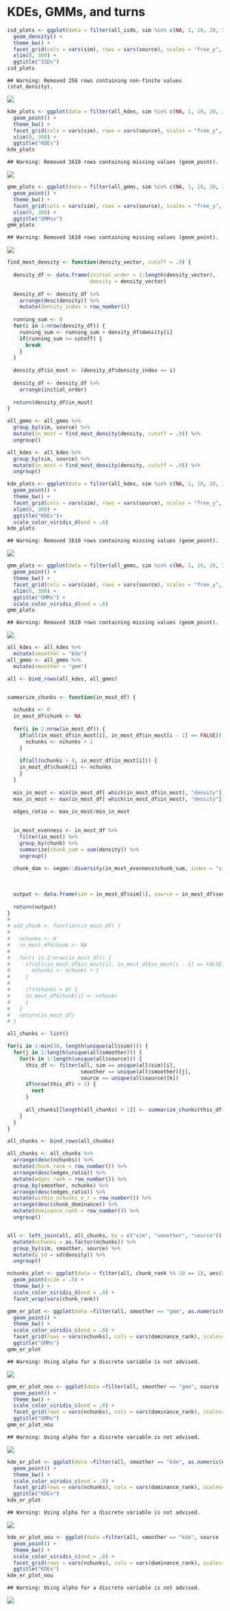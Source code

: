 KDEs, GMMs, and turns
================

``` r
isd_plots <- ggplot(data = filter(all_isds, sim %in% c(NA, 1, 10, 20, 30, 40, 50, 60, 70, 80, 90)), aes(x = wgt)) +
  geom_density() +
  theme_bw() +
  facet_grid(cols = vars(sim), rows = vars(source), scales = "free_y", drop = T) +
  xlim(0, 300) +
  ggtitle("ISDs")
isd_plots
```

    ## Warning: Removed 258 rows containing non-finite values (stat_density).

![](turns_etc_files/figure-markdown_github/isd%20plots-1.png)

``` r
kde_plots <- ggplot(data = filter(all_kdes, sim %in% c(NA, 1, 10, 20, 30, 40, 50, 60, 70, 80, 90)), aes(x = wgt, y = density)) +
  geom_point() +
  theme_bw() +
  facet_grid(cols = vars(sim), rows = vars(source), scales = "free_y", drop = T) +
  xlim(0, 300) +
  ggtitle("KDEs")
kde_plots
```

    ## Warning: Removed 1610 rows containing missing values (geom_point).

![](turns_etc_files/figure-markdown_github/kde%20plots-1.png)

``` r
gmm_plots <- ggplot(data = filter(all_gmms, sim %in% c(NA, 1, 10, 20, 30, 40, 50, 60, 70, 80, 90)), aes(x = wgt, y = density)) +
  geom_point() +
  theme_bw() +
  facet_grid(cols = vars(sim), rows = vars(source), scales = "free_y", drop = T) +
  xlim(0, 300) +
  ggtitle("GMMss")
gmm_plots
```

    ## Warning: Removed 1610 rows containing missing values (geom_point).

![](turns_etc_files/figure-markdown_github/gmm%20plots-1.png)

``` r
find_most_density <- function(density_vector, cutoff = .9) {
  
  density_df <- data.frame(initial_order = 1:length(density_vector),
                           density = density_vector)
  
  density_df <- density_df %>%
    arrange(desc(density)) %>%
    mutate(density_index = row_number())
  
  running_sum <- 0
  for(i in 1:nrow(density_df)) {
    running_sum <- running_sum + density_df$density[i]
    if(running_sum >= cutoff) {
      break
    }
  }
  
  density_df$in_most <- (density_df$density_index <= i)
  
  density_df <- density_df %>%
    arrange(initial_order)
  
  return(density_df$in_most)
}

all_gmms <- all_gmms %>%
  group_by(sim, source) %>%
  mutate(in_most = find_most_density(density, cutoff = .9)) %>%
  ungroup()

all_kdes <- all_kdes %>%
  group_by(sim, source) %>%
  mutate(in_most = find_most_density(density, cutoff = .9)) %>%
  ungroup()
```

``` r
kde_plots <- ggplot(data = filter(all_kdes, sim %in% c(NA, 1, 10, 20, 30, 40, 50, 60, 70, 80, 90)), aes(x = wgt, y = density, color = in_most)) +
  geom_point() +
  theme_bw() +
  facet_grid(cols = vars(sim), rows = vars(source), scales = "free_y", drop = T) +
  xlim(0, 300) +
  ggtitle("KDEs")+
  scale_color_viridis_d(end = .6)
kde_plots
```

    ## Warning: Removed 1610 rows containing missing values (geom_point).

![](turns_etc_files/figure-markdown_github/kde%20plots%202-1.png)

``` r
gmm_plots <- ggplot(data = filter(all_gmms, sim %in% c(NA, 1, 10, 20, 30, 40, 50, 60, 70, 80, 90)), aes(x = wgt, y = density, color = in_most)) +
  geom_point() +
  theme_bw() +
  facet_grid(cols = vars(sim), rows = vars(source), scales = "free_y", drop = T) +
  xlim(0, 300) +
  ggtitle("GMMs") +
  scale_color_viridis_d(end = .6)
gmm_plots
```

    ## Warning: Removed 1610 rows containing missing values (geom_point).

![](turns_etc_files/figure-markdown_github/gmm%20plots%202-1.png)

``` r
all_kdes <- all_kdes %>%
  mutate(smoother = "kde") 
all_gmms <- all_gmms %>% 
  mutate(smoother = "gmm")

all <- bind_rows(all_kdes, all_gmms)


summarize_chunks <- function(in_most_df) {
  
  nchunks <- 0
  in_most_df$chunk <- NA
  
  for(i in 2:nrow(in_most_df)) {
    if(all(in_most_df$in_most[i], in_most_df$in_most[i - 1] == FALSE)) {
      nchunks <- nchunks + 1
    }
    
    if(all(nchunks > 0, in_most_df$in_most[i])) {
    in_most_df$chunk[i] <- nchunks
    }
  }
  
  min_in_most <- min(in_most_df[ which(in_most_df$in_most), "density"])
  max_in_most <- max(in_most_df[ which(in_most_df$in_most), "density"])
  
  edges_ratio <- max_in_most/min_in_most
  

  in_most_evenness <- in_most_df %>%
    filter(in_most) %>%
    group_by(chunk) %>%
    summarize(chunk_sum = sum(density)) %>%
    ungroup()
  
  chunk_dom <- vegan::diversity(in_most_evenness$chunk_sum, index = "simpson")
  
  
  
  output <- data.frame(sim = in_most_df$sim[1], source = in_most_df$source[1], smoother = in_most_df$smoother[1], nchunks = nchunks, edges_ratio = edges_ratio, chunk_dominance = chunk_dom, stringsAsFactors = F)
  
  return(output)
}
# 
# add_chunk <- function(in_most_df) {
#   
#   nchunks <- 0
#   in_most_df$chunk <- NA
#   
#   for(i in 2:nrow(in_most_df)) {
#     if(all(in_most_df$in_most[i], in_most_df$in_most[i - 1] == FALSE)) {
#       nchunks <- nchunks + 1
#     }
#     
#     if(nchunks > 0) {
#     in_most_df$chunk[i] <- nchunks
#     }
#   }
#   return(in_most_df)
# }

all_chunks <- list() 

for(i in 1:min(30, length(unique(all$sim)))) {
  for(j in 1:length(unique(all$smoother))) {
    for(k in 1:length(unique(all$source))) {
      this_df <- filter(all, sim == unique(all$sim)[i],
                        smoother == unique(all$smoother)[j],
                        source == unique(all$source)[k])
      if(nrow(this_df) < 1) {
        next
      }
      
      all_chunks[[length(all_chunks) + 1]] <- summarize_chunks(this_df)
    }
  }
}

all_chunks <- bind_rows(all_chunks)

all_chunks <- all_chunks %>%
  arrange(desc(nchunks)) %>%
  mutate(chunk_rank = row_number()) %>%
  arrange(desc(edges_ratio)) %>%
  mutate(edges_rank = row_number()) %>%
  group_by(smoother, nchunks) %>%
  arrange(desc(edges_ratio)) %>%
  mutate(within_nchunks_e_r = row_number()) %>%
  arrange(desc(chunk_dominance)) %>%
  mutate(dominance_rank = row_number()) %>%
  ungroup()


all <- left_join(all, all_chunks, by = c("sim", "smoother", "source")) %>%
  mutate(nchunks = as.factor(nchunks)) %>%
  group_by(sim, smoother, source) %>%
  mutate(p_sd = sd(density)) %>%
  ungroup()
```

``` r
nchunks_plot <- ggplot(data = filter(all, chunk_rank %% 10 == 1), aes(x = wgt, y = density, color = nchunks)) +
  geom_point(size = .5) +
  theme_bw() +
  scale_color_viridis_d(end = .8) +
  facet_wrap(vars(chunk_rank))
```

``` r
gmm_er_plot <- ggplot(data =filter(all, smoother == "gmm", as.numeric(nchunks) > 1), aes(x = wgt, y = density, color = chunk_dominance, alpha = in_most)) +
  geom_point() +
  theme_bw() +
  scale_color_viridis_c(end = .8) +
  facet_grid(rows = vars(nchunks), cols = vars(dominance_rank), scales= "free") +
  ggtitle("GMMs")
gmm_er_plot
```

    ## Warning: Using alpha for a discrete variable is not advised.

![](turns_etc_files/figure-markdown_github/by%20edge%20ratio%20plot%20alpha%20no%20uniform-1.png)

``` r
gmm_er_plot_nou <- ggplot(data =filter(all, smoother == "gmm", source != "uniform"), aes(x = wgt, y = density, color = chunk_dominance, alpha = in_most)) +
  geom_point() +
  theme_bw() +
  scale_color_viridis_c(end = .8) +
  facet_grid(rows = vars(nchunks), cols = vars(dominance_rank), scales= "free") +
  ggtitle("GMMs")
gmm_er_plot_nou
```

    ## Warning: Using alpha for a discrete variable is not advised.

![](turns_etc_files/figure-markdown_github/by%20edge%20ratio%20plot%20alpha%20no%20uniform-2.png)

``` r
kde_er_plot <- ggplot(data =filter(all, smoother == "kde", as.numeric(nchunks) > 1), aes(x = wgt, y = density, color = chunk_dominance, alpha = in_most)) +
  geom_point() +
  theme_bw() +
  scale_color_viridis_c(end = .8) +
  facet_grid(rows = vars(nchunks), cols = vars(dominance_rank), scales= "free_x") +
  ggtitle("KDEs")
kde_er_plot
```

    ## Warning: Using alpha for a discrete variable is not advised.

![](turns_etc_files/figure-markdown_github/by%20edge%20ratio%20plot%20alpha%20no%20uniform-3.png)

``` r
kde_er_plot_nou <- ggplot(data =filter(all, smoother == "kde", source != "uniform"), aes(x = wgt, y = density, color = chunk_dominance, alpha = in_most)) +
  geom_point() +
  theme_bw() +
  scale_color_viridis_c(end = .8) +
  facet_grid(rows = vars(nchunks), cols = vars(dominance_rank), scales= "free_x") +
  ggtitle("KDEs")
kde_er_plot_nou
```

    ## Warning: Using alpha for a discrete variable is not advised.

![](turns_etc_files/figure-markdown_github/by%20edge%20ratio%20plot%20alpha%20no%20uniform-4.png)
